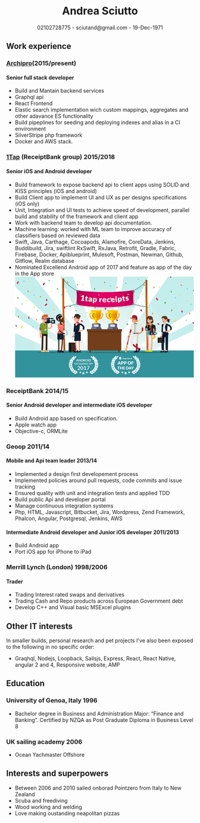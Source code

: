 # <center>Andrea Sciutto</center>
<center>02102728775 - sciutand@gmail.com - 19-Dec-1971</center>

## Work experience

### [Archipro](https:archipro.co.nz)(2015/present)

#### Senior full stack developer
- Build and Mantain backend services
- Graphql api
- React Frontend
- Elastic search implementation wich custom mappings, aggregates and other adavance ES functionality
- Build pipeplines for seeding and deploying indexes and alias in a CI environment
- SilverStripe php framework
- Docker and AWS stack.

### [1Tap](https://1tapreceipts.com) (ReceiptBank group) 2015/2018

#### Senior iOS and Android developer
- Build framework to expose backend api to client apps using SOLID and KISS principles (iOS and android)
- Build Client app to implement UI and UX as per designs specifications (iOS only)
- Unit, Integration and UI tests to achieve speed of development, parallel build and stability of the framework and client app
- Work with backend team to develop api documentation.
- Machine learning: worked with ML team to improve accuracy of classifiers based on reviewed data
- Swift, Java, Carthage, Cocoapods, Alamofire, CoreData, Jenkins, Buddibuild, Jira, swiftlint RxSwift, RxJava, Retrofit, Gradle, Fabric, Firebase, Docker, Apiblueprint, Mulesoft, Postman, Newman, Github, Gitflow, Realm database
- Nominated Excellend Android app of 2017 and feature as app of the day in the App store
![Awards](images/1tap-awards.png)

### ReceiptBank 2014/15

#### Senior Android developer and intermediate iOS developer
- Build Android app based on specification.
- Apple watch app
- Objective-c, ORMLite

### Geoop 2011/14

#### Mobile and Api team leader 2013/14
- Implemented a design first developement process
- Implemented policies around pull requests, code commits and issue tracking
- Ensured quality with unit and integration tests and applied TDD
- Build public Api and developer portal
- Manage continuous integration systems
- Php, HTML, Javascript, Bitbucket, Jira, Wordpress, Zend Framework, Phalcon, Angular, Postgresql, Jenkins, AWS

#### Intermediate Android developer and Junior iOS developer 2011/2013
- Build Android app
- Port iOS app for iPhone to iPad

### Merrill Lynch (London) 1998/2006

#### Trader
- Trading Interest rated swaps and derivatives
- Trading Cash and Repo products across European Government debt
- Develop C++ and Visual basic MSExcel plugins 

## Other IT interests

In smaller builds, personal research and pet projects I've also been exposed to the following in no specific order:

- Graqhql, Nodejs, Loopback, Sailsjs, Express, React, React Native, angular 2 and 4, Responsive website, AMP

## Education

### University of Genoa, Italy 1996
- Bachelor degree in Business and Administration Major: “Finance and Banking”. Certified by NZQA as Post Graduate Diploma in Business Level 8

### UK sailing academy 2006
- Ocean Yachmaster Offshore


## Interests and superpowers

- Between 2006 and 2010 sailed onborad Pointzero from Italy to New Zealand
- Scuba and freediving
- Wood working and welding
- Love making oustanding neapolitan pizzas
